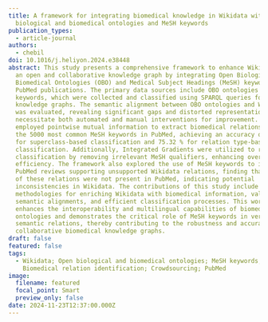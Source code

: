 ```yaml
---
title: A framework for integrating biomedical knowledge in Wikidata with open
  biological and biomedical ontologies and MeSH keywords
publication_types:
  - article-journal
authors:
  - chebil
doi: 10.1016/j.heliyon.2024.e38448
abstract: This study presents a comprehensive framework to enhance Wikidata as
  an open and collaborative knowledge graph by integrating Open Biological and
  Biomedical Ontologies (OBO) and Medical Subject Headings (MeSH) keywords from
  PubMed publications. The primary data sources include OBO ontologies and MeSH
  keywords, which were collected and classified using SPARQL queries for RDF
  knowledge graphs. The semantic alignment between OBO ontologies and Wikidata
  was evaluated, revealing significant gaps and distorted representations that
  necessitate both automated and manual interventions for improvement. We
  employed pointwise mutual information to extract biomedical relations among
  the 5000 most common MeSH keywords in PubMed, achieving an accuracy of 89.40 %
  for superclass-based classification and 75.32 % for relation type-based
  classification. Additionally, Integrated Gradients were utilized to refine the
  classification by removing irrelevant MeSH qualifiers, enhancing overall
  efficiency. The framework also explored the use of MeSH keywords to identify
  PubMed reviews supporting unsupported Wikidata relations, finding that 45.8 %
  of these relations were not present in PubMed, indicating potential
  inconsistencies in Wikidata. The contributions of this study include improved
  methodologies for enriching Wikidata with biomedical information, validated
  semantic alignments, and efficient classification processes. This work
  enhances the interoperability and multilingual capabilities of biomedical
  ontologies and demonstrates the critical role of MeSH keywords in verifying
  semantic relations, thereby contributing to the robustness and accuracy of
  collaborative biomedical knowledge graphs.
draft: false
featured: false
tags:
  - Wikidata; Open biological and biomedical ontologies; MeSH keywords;
    Biomedical relation identification; Crowdsourcing; PubMed
image:
  filename: featured
  focal_point: Smart
  preview_only: false
date: 2024-11-23T12:37:00.000Z
---
```

